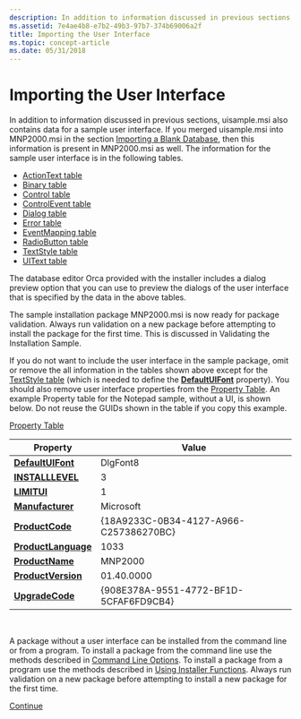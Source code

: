 ```yaml
---
description: In addition to information discussed in previous sections, uisample.msi also contains data for a sample user interface.
ms.assetid: 7e4ae4b8-e7b2-49b3-97b7-374b69006a2f
title: Importing the User Interface
ms.topic: concept-article
ms.date: 05/31/2018
---
```


# Importing the User Interface

In addition to information discussed in previous sections, uisample.msi also contains data for a sample user interface. If you merged uisample.msi into MNP2000.msi in the section [Importing a Blank Database](importing-a-blank-database.md), then this information is present in MNP2000.msi as well. The information for the sample user interface is in the following tables.

-   [ActionText table](actiontext-table.md)
-   [Binary table](binary-table.md)
-   [Control table](control-table.md)
-   [ControlEvent table](controlevent-table.md)
-   [Dialog table](dialog-table.md)
-   [Error table](error-table.md)
-   [EventMapping table](eventmapping-table.md)
-   [RadioButton table](radiobutton-table.md)
-   [TextStyle table](textstyle-table.md)
-   [UIText table](uitext-table.md)

The database editor Orca provided with the installer includes a dialog preview option that you can use to preview the dialogs of the user interface that is specified by the data in the above tables.

The sample installation package MNP2000.msi is now ready for package validation. Always run validation on a new package before attempting to install the package for the first time. This is discussed in Validating the Installation Sample.

If you do not want to include the user interface in the sample package, omit or remove the all information in the tables shown above except for the [TextStyle table](textstyle-table.md) (which is needed to define the [**DefaultUIFont**](defaultuifont.md) property). You should also remove user interface properties from the [Property Table](property-table.md). An example Property table for the Notepad sample, without a UI, is shown below. Do not reuse the GUIDs shown in the table if you copy this example.

[Property Table](property-table.md)



| Property                                   | Value                                  |
|--------------------------------------------|----------------------------------------|
| [**DefaultUIFont**](defaultuifont.md)     | DlgFont8                               |
| [**INSTALLLEVEL**](installlevel.md)       | 3                                      |
| [**LIMITUI**](limitui.md)                 | 1                                      |
| [**Manufacturer**](manufacturer.md)       | Microsoft                              |
| [**ProductCode**](productcode.md)         | {18A9233C-0B34-4127-A966-C257386270BC} |
| [**ProductLanguage**](productlanguage.md) | 1033                                   |
| [**ProductName**](productname.md)         | MNP2000                                |
| [**ProductVersion**](productversion.md)   | 01.40.0000                             |
| [**UpgradeCode**](upgradecode.md)         | {908E378A-9551-4772-BF1D-5CFAF6FD9CB4} |



 

A package without a user interface can be installed from the command line or from a program. To install a package from the command line use the methods described in [Command Line Options](command-line-options.md). To install a package from a program use the methods described in [Using Installer Functions](using-installer-functions.md). Always run validation on a new package before attempting to install a new package for the first time.

[Continue](validating-an-installation-database.md)

 

 



